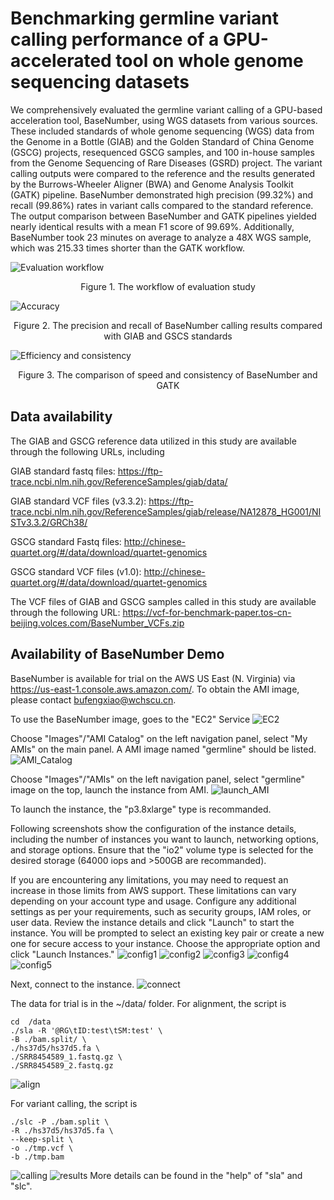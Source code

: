 # Benchmarking germline variant calling performance of a GPU-accelerated tool on whole genome sequencing datasets

We comprehensively evaluated the germline variant calling of a GPU-based acceleration tool, BaseNumber, using WGS datasets from various sources. These included standards of whole genome sequencing (WGS) data from the Genome in a Bottle (GIAB) and the Golden Standard of China Genome (GSCG) projects, resequenced GSCG samples, and 100 in-house samples from the Genome Sequencing of Rare Diseases (GSRD) project. The variant calling outputs were compared to the reference and the results generated by the Burrows-Wheeler Aligner (BWA) and Genome Analysis Toolkit (GATK) pipeline. BaseNumber demonstrated high precision (99.32%) and recall (99.86%) rates in variant calls compared to the standard reference. The output comparison between BaseNumber and GATK pipelines yielded nearly identical results with a mean F1 score of 99.69%. Additionally, BaseNumber took 23 minutes on average to analyze a 48X WGS sample, which was 215.33 times shorter than the GATK workflow.

![Evaluation workflow](https://github.com/WCH-IRD/BaseNumber/blob/main/image/fig1.jpg)
<p align="center"> Figure 1. The workflow of evaluation study </p>



![Accuracy](https://github.com/WCH-IRD/BaseNumber/blob/main/image/fig2-1.png)
<p align="center"> Figure 2. The precision and recall of BaseNumber calling results compared with GIAB and GSCS standards</p>


![Efficiency and consistency](https://github.com/WCH-IRD/BaseNumber/blob/main/image/fig2-1.png)
<p align="center"> Figure 3. The comparison of speed and consistency of BaseNumber and GATK</p>


## Data availability
The GIAB and GSCG reference data utilized in this study are available through the following URLs, including

GIAB standard fastq files: https://ftp-trace.ncbi.nlm.nih.gov/ReferenceSamples/giab/data/

GIAB standard VCF files (v3.3.2): https://ftp-trace.ncbi.nlm.nih.gov/ReferenceSamples/giab/release/NA12878_HG001/NISTv3.3.2/GRCh38/

GSCG standard Fastq files: http://chinese-quartet.org/#/data/download/quartet-genomics

GSCG standard VCF files (v1.0): http://chinese-quartet.org/#/data/download/quartet-genomics

The VCF files of GIAB and GSCG samples called in this study are available through the following URL: https://vcf-for-benchmark-paper.tos-cn-beijing.volces.com/BaseNumber_VCFs.zip

## Availability of BaseNumber Demo
BaseNumber is available for trial on the AWS US East (N. Virginia) via https://us-east-1.console.aws.amazon.com/. To obtain the AMI image, please contact bufengxiao@wchscu.cn.

To use the BaseNumber image, goes to the "EC2" Service
![EC2](https://github.com/WCH-IRD/BaseNumber/blob/main/image/EC2.png)

Choose "Images"/"AMI Catalog" on the left navigation panel, select "My AMIs" on the main panel. A AMI image named "germline" should be listed.
![AMI_Catalog](https://github.com/WCH-IRD/BaseNumber/blob/main/image/AMI_Catalog.png)

Choose "Images"/"AMIs" on the left navigation panel, select "germline" image on the top, launch the instance from AMI.
![launch_AMI](https://github.com/WCH-IRD/BaseNumber/blob/main/image/launch_AMI.png)

To launch the instance, the "p3.8xlarge" type is recommanded. 

Following screenshots show the configuration of the instance details, including the number of instances you want to launch, networking options, and storage options. Ensure that the "io2" volume type is selected for the desired storage (64000 iops and >500GB are recommanded). 

If you are encountering any limitations, you may need to request an increase in those limits from AWS support. These limitations can vary depending on your account type and usage. Configure any additional settings as per your requirements, such as security groups, IAM roles, or user data. Review the instance details and click "Launch" to start the instance. You will be prompted to select an existing key pair or create a new one for secure access to your instance. Choose the appropriate option and click "Launch Instances."
![config1](https://github.com/WCH-IRD/BaseNumber/blob/main/image/config1.png)
![config2](https://github.com/WCH-IRD/BaseNumber/blob/main/image/config2.png)
![config3](https://github.com/WCH-IRD/BaseNumber/blob/main/image/config3.png)
![config4](https://github.com/WCH-IRD/BaseNumber/blob/main/image/config4.png)
![config5](https://github.com/WCH-IRD/BaseNumber/blob/main/image/config5.png)

Next, connect to the instance.
![connect](https://github.com/WCH-IRD/BaseNumber/blob/main/image/connect.png)

The data for trial is in the ~/data/ folder. 
For alignment, the script is
```
cd  /data
./sla -R '@RG\tID:test\tSM:test' \
-B ./bam.split/ \
./hs37d5/hs37d5.fa \
./SRR8454589_1.fastq.gz \
./SRR8454589_2.fastq.gz 
```
![align](https://github.com/WCH-IRD/BaseNumber/blob/main/image/align.png)

For variant calling, the script is
```
./slc -P ./bam.split \
-R ./hs37d5/hs37d5.fa \
--keep-split \
-o ./tmp.vcf \
-b ./tmp.bam
```
![calling](https://github.com/WCH-IRD/BaseNumber/blob/main/image/calling.png)
![results](https://github.com/WCH-IRD/BaseNumber/blob/main/image/results.png)
More details can be found in the "help" of "sla" and "slc".
